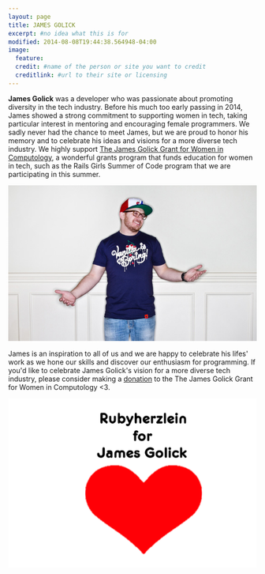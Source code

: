 ```yaml
---
layout: page
title: JAMES GOLICK
excerpt: #no idea what this is for
modified: 2014-08-08T19:44:38.564948-04:00
image:
  feature: 
  credit: #name of the person or site you want to credit
  creditlink: #url to their site or licensing
---
```


__James Golick__ was a developer who was passionate about promoting diversity in the tech industry. Before his much too early passing in 2014, James showed a strong commitment to supporting women in tech, taking particular interest in mentoring and encouraging female programmers. We sadly never had the chance to meet James, but we are proud to honor his memory and to celebrate his ideas and visions for a more diverse tech industry. We highly support [The James Golick Grant for Women in Computology](https://jamesgolick.bitmakerlabs.com/), a wonderful grants program that funds education for women in tech, such as the Rails Girls Summer of Code program that we are participating in this summer.


![James](/images/james.jpg)


James is an inspiration to all of us and we are happy to celebrate his lifes' work as we hone our skills and discover our enthusiasm for programming. If you'd like to celebrate James Golick's vision for a more diverse tech industry, please consider making a [donation](https://jamesgolick.bitmakerlabs.com/) to the The James Golick Grant for Women in Computology  <3.

![James](/images/jamesherz.png)
